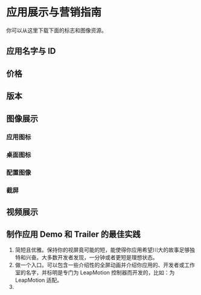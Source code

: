 # 应用展示与营销指南

你可以从这里下载下面的标志和图像资源。

## 应用名字与 ID

## 价格

## 版本

## 图像展示

### 应用图标

### 桌面图标

### 配置图像

### 截屏

## 视频展示

## 制作应用 Demo 和 Trailer 的最佳实践

1. 简短且优雅。保持你的视屏竟可能的短，能使得你应用希望川大的故事足够独特和兴奋。大多数开发者发现，一分钟或者更短是理想状态。
2. 做一个入口。可以包含一些介绍性的全屏动画并介绍你应用的、开发者或工作室的名字，并标明是专门为 LeapMotion 控制器而开发的，比如：为 LeapMotion 适配。
3. 